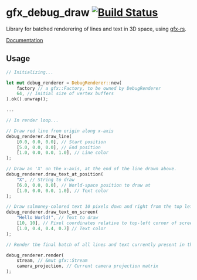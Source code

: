 # gfx_debug_draw [![Build Status](https://travis-ci.org/PistonDevelopers/gfx-debug-draw.png?branch=master)](https://travis-ci.org/PistonDevelopers/gfx-debug-draw)

Library for batched renderering of lines and text in 3D space, using [gfx-rs](https://github.com/gfx-rs/gfx-rs).

[Documentation](http://www.piston.rs/docs/gfx-debug-draw/gfx_debug_draw/)

## Usage

```rust
// Initializing...

let mut debug_renderer = DebugRenderer::new(
	factory // a gfx::Factory, to be owned by DebugRenderer
	64, // Initial size of vertex buffers
).ok().unwrap();

...

// In render loop...

// Draw red line from origin along x-axis
debug_renderer.draw_line(
	[0.0, 0.0, 0.0], // Start position
	[5.0, 0.0, 0.0], // End position
	[1.0, 0.0, 0.0, 1.0], // Line color
);

// Draw an 'X' on the x-axis, at the end of the line drawn above.
debug_renderer.draw_text_at_position(
	"X", // String to draw
	[6.0, 0.0, 0.0], // World-space position to draw at
	[1.0, 0.0, 0.0, 1.0], // Text color
);

// Draw salmoney-colored text 10 pixels down and right from the top left corner of the screen
debug_renderer.draw_text_on_screen(
	"Hello World!", // Text to draw
	[10, 10], // Pixel coordinates relative to top-left corner of screen
	[1.0, 0.4, 0.4, 0.7] // Text color
);

// Render the final batch of all lines and text currently present in the vertex/index buffers

debug_renderer.render(
	stream, // &mut gfx::Stream
	camera_projection, // Current camera projection matrix
);

```
